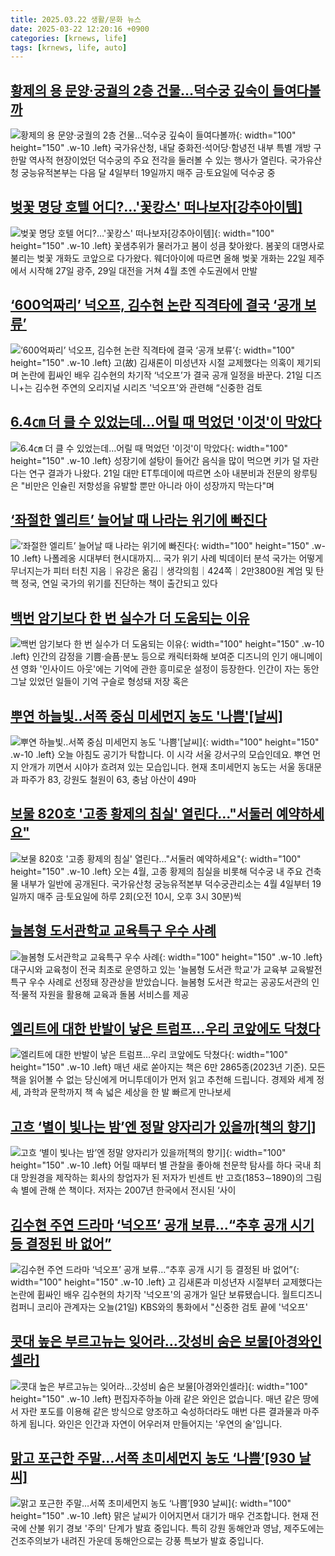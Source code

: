 ```yaml
---
title: 2025.03.22 생활/문화 뉴스
date: 2025-03-22 12:20:16 +0900
categories: [krnews, life]
tags: [krnews, life, auto]
---
```

## [황제의 용 문양·궁궐의 2층 건물…덕수궁 깊숙이 들여다볼까](https://n.news.naver.com/mnews/article/001/0015279031)

![황제의 용 문양·궁궐의 2층 건물…덕수궁 깊숙이 들여다볼까](https://mimgnews.pstatic.net/image/origin/001/2025/03/21/15279031.jpg?type=nf220_150){: width="100" height="150" .w-10 .left}
국가유산청, 내달 중화전·석어당·함녕전 내부 특별 개방 구한말 역사적 현장이었던 덕수궁의 주요 전각을 둘러볼 수 있는 행사가 열린다. 국가유산청 궁능유적본부는 다음 달 4일부터 19일까지 매주 금·토요일에 덕수궁 중

## [벚꽃 명당 호텔 어디?…'꽃캉스' 떠나보자[강추아이템]](https://n.news.naver.com/mnews/article/421/0008145113)

![벚꽃 명당 호텔 어디?…'꽃캉스' 떠나보자[강추아이템]](https://mimgnews.pstatic.net/image/origin/421/2025/03/22/8145113.jpg?type=nf220_150){: width="100" height="150" .w-10 .left}
꽃샘추위가 물러가고 봄이 성큼 찾아왔다. 봄꽃의 대명사로 불리는 벚꽃 개화도 코앞으로 다가왔다. 웨더아이에 따르면 올해 벚꽃 개화는 22일 제주에서 시작해 27일 광주, 29일 대전을 거쳐 4월 초엔 수도권에서 만발

## [‘600억짜리’ 넉오프, 김수현 논란 직격타에 결국 ‘공개 보류’](https://n.news.naver.com/mnews/article/014/0005324486)

![‘600억짜리’ 넉오프, 김수현 논란 직격타에 결국 ‘공개 보류’](https://mimgnews.pstatic.net/image/origin/014/2025/03/21/5324486.jpg?type=nf220_150){: width="100" height="150" .w-10 .left}
고(故) 김새론이 미성년자 시절 교제했다는 의혹이 제기되며 논란에 휩싸인 배우 김수현의 차기작 ‘넉오프’가 결국 공개 일정을 바꾼다. 21일 디즈니+는 김수현 주연의 오리지널 시리즈 '넉오프'와 관련해 “신중한 검토

## [6.4㎝ 더 클 수 있었는데…어릴 때 먹었던 '이것'이 막았다](https://n.news.naver.com/mnews/article/008/0005169112)

![6.4㎝ 더 클 수 있었는데…어릴 때 먹었던 '이것'이 막았다](https://mimgnews.pstatic.net/image/origin/008/2025/03/21/5169112.jpg?type=nf220_150){: width="100" height="150" .w-10 .left}
성장기에 설탕이 들어간 음식을 많이 먹으면 키가 덜 자란다는 연구 결과가 나왔다. 21일 대만 ET투데이에 따르면 소아 내분비과 전문의 왕루팅은 "비만은 인슐린 저항성을 유발할 뿐만 아니라 아이 성장까지 막는다"며

## [‘좌절한 엘리트’ 늘어날 때 나라는 위기에 빠진다](https://n.news.naver.com/mnews/article/023/0003894963)

![‘좌절한 엘리트’ 늘어날 때 나라는 위기에 빠진다](https://mimgnews.pstatic.net/image/origin/023/2025/03/22/3894963.jpg?type=nf220_150){: width="100" height="150" .w-10 .left}
나폴레옹 시대부터 현시대까지… 국가 위기 사례 빅데이터 분석 국가는 어떻게 무너지는가 피터 터친 지음｜유강은 옮김｜생각의힘｜424쪽｜2만3800원 계엄 및 탄핵 정국, 연일 국가의 위기를 진단하는 책이 출간되고 있다

## [백번 암기보다 한 번 실수가 더 도움되는 이유](https://n.news.naver.com/mnews/article/009/0005462794)

![백번 암기보다 한 번 실수가 더 도움되는 이유](https://mimgnews.pstatic.net/image/origin/009/2025/03/21/5462794.jpg?type=nf220_150){: width="100" height="150" .w-10 .left}
인간의 감정을 기쁨·슬픔·분노 등으로 캐릭터화해 보여준 디즈니의 인기 애니메이션 영화 '인사이드 아웃'에는 기억에 관한 흥미로운 설정이 등장한다. 인간이 자는 동안 그날 있었던 일들이 기억 구슬로 형성돼 저장 혹은

## [뿌연 하늘빛‥서쪽 중심 미세먼지 농도 '나쁨'[날씨]](https://n.news.naver.com/mnews/article/214/0001412980)

![뿌연 하늘빛‥서쪽 중심 미세먼지 농도 '나쁨'[날씨]](https://mimgnews.pstatic.net/image/origin/214/2025/03/21/1412980.jpg?type=nf220_150){: width="100" height="150" .w-10 .left}
오늘 아침도 공기가 탁합니다. 이 시각 서울 강서구의 모습인데요. 뿌연 먼지 안개가 끼면서 시야가 흐려져 있는 모습입니다. 현재 초미세먼지 농도는 서울 동대문과 파주가 83, 강원도 철원이 63, 충남 아산이 49마

## [보물 820호 '고종 황제의 침실' 열린다…"서둘러 예약하세요"](https://n.news.naver.com/mnews/article/421/0008145112)

![보물 820호 '고종 황제의 침실' 열린다…"서둘러 예약하세요"](https://mimgnews.pstatic.net/image/origin/421/2025/03/22/8145112.jpg?type=nf220_150){: width="100" height="150" .w-10 .left}
오는 4월, 고종 황제의 침실을 비롯해 덕수궁 내 주요 건축물 내부가 일반에 공개된다. 국가유산청 궁능유적본부 덕수궁관리소는 4월 4일부터 19일까지 매주 금·토요일에 하루 2회(오전 10시, 오후 3시 30분)씩

## [늘봄형 도서관학교 교육특구 우수 사례](https://n.news.naver.com/mnews/article/056/0011915844)

![늘봄형 도서관학교 교육특구 우수 사례](https://mimgnews.pstatic.net/image/origin/056/2025/03/21/11915844.jpg?type=nf220_150){: width="100" height="150" .w-10 .left}
대구시와 교육청이 전국 최초로 운영하고 있는 '늘봄형 도서관 학교'가 교육부 교육발전특구 우수 사례로 선정돼 장관상을 받았습니다. 늘봄형 도서관 학교는 공공도서관의 인적·물적 자원을 활용해 교육과 돌봄 서비스를 제공

## [엘리트에 대한 반발이 낳은 트럼프…우리 코앞에도 닥쳤다](https://n.news.naver.com/mnews/article/008/0005169261)

![엘리트에 대한 반발이 낳은 트럼프…우리 코앞에도 닥쳤다](https://mimgnews.pstatic.net/image/origin/008/2025/03/22/5169261.jpg?type=nf220_150){: width="100" height="150" .w-10 .left}
매년 새로 쏟아지는 책은 6만 2865종(2023년 기준). 모든 책을 읽어볼 수 없는 당신에게 머니투데이가 먼저 읽고 추천해 드립니다. 경제와 세계 정세, 과학과 문학까지 책 속 넓은 세상을 한 발 빠르게 만나보세

## [고흐 ‘별이 빛나는 밤’엔 정말 양자리가 있을까[책의 향기]](https://n.news.naver.com/mnews/article/020/0003622938)

![고흐 ‘별이 빛나는 밤’엔 정말 양자리가 있을까[책의 향기]](https://mimgnews.pstatic.net/image/origin/020/2025/03/22/3622938.jpg?type=nf220_150){: width="100" height="150" .w-10 .left}
어릴 때부터 별 관찰을 좋아해 천문학 탐사를 하다 국내 최대 망원경을 제작하는 회사의 창업자가 된 저자가 빈센트 반 고흐(1853∼1890)의 그림 속 별에 관해 쓴 책이다. 저자는 2007년 한국에서 전시된 ‘사이

## [김수현 주연 드라마 ‘넉오프’ 공개 보류…“추후 공개 시기 등 결정된 바 없어”](https://n.news.naver.com/mnews/article/056/0011915981)

![김수현 주연 드라마 ‘넉오프’ 공개 보류…“추후 공개 시기 등 결정된 바 없어”](https://mimgnews.pstatic.net/image/origin/056/2025/03/21/11915981.jpg?type=nf220_150){: width="100" height="150" .w-10 .left}
고 김새론과 미성년자 시절부터 교제했다는 논란에 휩싸인 배우 김수현의 차기작 '넉오프'의 공개가 일단 보류됐습니다. 월트디즈니 컴퍼니 코리아 관계자는 오늘(21일) KBS와의 통화에서 "신중한 검토 끝에 '넉오프'

## [콧대 높은 부르고뉴는 잊어라…갓성비 숨은 보물[아경와인셀라]](https://n.news.naver.com/mnews/article/277/0005564576)

![콧대 높은 부르고뉴는 잊어라…갓성비 숨은 보물[아경와인셀라]](https://mimgnews.pstatic.net/image/origin/277/2025/03/21/5564576.jpg?type=nf220_150){: width="100" height="150" .w-10 .left}
편집자주하늘 아래 같은 와인은 없습니다. 매년 같은 땅에서 자란 포도를 이용해 같은 방식으로 양조하고 숙성하더라도 매번 다른 결과물과 마주하게 됩니다. 와인은 인간과 자연이 어우러져 만들어지는 '우연의 술'입니다.

## [맑고 포근한 주말…서쪽 초미세먼지 농도 ‘나쁨’[930 날씨]](https://n.news.naver.com/mnews/article/056/0011916400)

![맑고 포근한 주말…서쪽 초미세먼지 농도 ‘나쁨’[930 날씨]](https://mimgnews.pstatic.net/image/origin/056/2025/03/22/11916400.jpg?type=nf220_150){: width="100" height="150" .w-10 .left}
맑은 날씨가 이어지면서 대기가 매우 건조합니다. 현재 전국에 산불 위기 경보 '주의' 단계가 발효 중입니다. 특히 강원 동해안과 영남, 제주도에는 건조주의보가 내려진 가운데 동해안으로는 강풍 특보가 발효 중입니다.


